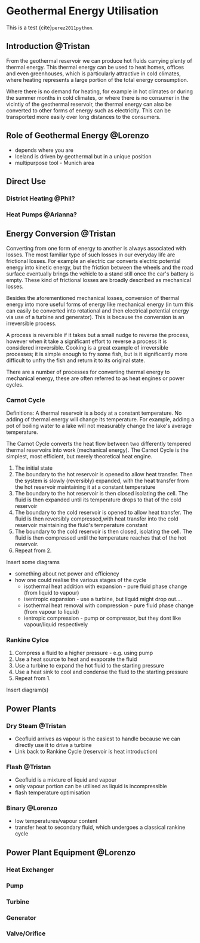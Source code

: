 # Geothermal Energy Utilisation

This is a test {cite}`perez2011python`.

## Introduction @Tristan
From the geothermal reservoir we can produce hot fluids carrying plenty of thermal energy. This thermal energy can be
used to heat homes, offices and even greenhouses, which is particularly attractive in cold climates, where heating 
represents a large portion of the total energy consumption.

Where there is no demand for heating, for example in hot climates or during the summer months in cold climates, or
where there is no consumer in the vicintiy of the geothermal reservoir, the thermal energy can also be converted to
other forms of energy such as electricity. This can be transported more easily over long distances to the consumers.

## Role of Geothermal Energy @Lorenzo
* depends where you are
* Iceland is driven by geothermal but in a unique position
* multipurpose tool - Munich area 

## Direct Use

### District Heating @Phil?

### Heat Pumps @Arianna?

## Energy Conversion @Tristan
Converting from one form of energy to another is always associated with losses. The most familiar type of such losses 
in our everyday life are frictional losses. For example an electric car converts electric potential energy into kinetic 
energy, but the friction between the wheels and the road surface eventually brings the vehicle to a stand still once 
the car's battery is empty. These kind of frictional losses are broadly described as mechanical losses.

Besides the aforementioned mechanical losses, conversion of thermal energy into more useful forms of energy like 
mechanical energy (in turn this can easily be converted into rotational and then electrical potential energy via use of
a turbine and generator). This is because the conversion is an irreversible process.

A process is reversible if it takes but a small nudge to reverse the process, however when it take a significant effort 
to reverse a process it is considered irreversible. Cooking is a great example of irreversible processes; it is simple 
enough to fry some fish, but is it significantly more difficult to unfry the fish and return it to its original state.

There are a number of processes for converting thermal energy to mechanical energy, these are often referred to as heat
engines or power cycles.

### Carnot Cycle

Definitions:
A thermal reservoir is a body at a constant temperature. No adding of thermal energy will change its temperature. For 
example, adding a pot of boiling water to a lake will not measurably change the lake's average temperature.

The Carnot Cycle converts the heat flow between two differently tempered thermal reservoirs into work (mechanical energy).
The Carnot Cycle is the simplest, most efficient, but merely theoretical heat engine.

1. The initial state
2. The boundary to the hot reservoir is opened to allow heat transfer. Then the system is slowly (reversibly) expanded,
with the heat transfer from the hot reservoir maintaining it at a constant temperature
3. The boundary to the hot reservoir is then closed isolating the cell. The fluid is then expanded until its temperature
drops to that of the cold reservoir
4. The boundary to the cold reservoir is opened to allow heat transfer. The fluid is then reversibly compressed,with
heat transfer into the cold reservoir maintaining the fluid's temperature constant
5. The boundary to the cold reservoir is then closed, isolating the cell. The fluid is then compressed until the 
temperature reaches that of the hot reservoir.
6. Repeat from 2.

Insert some diagrams

* something about net power and efficiency
* how one could realise the various stages of the cycle
  * isothermal heat addition with expansion - pure fluid phase change (from liquid to vapour)
  * isentropic expansion - use a turbine, but liquid might drop out....
  * isothermal heat removal with compression - pure fluid phase change (from vapour to liquid)
  * ientropic compression - pump or compressor, but they dont like vapour/liquid respectively

### Rankine Cylce
1. Compress a fluid to a higher pressure - e.g. using pump
2. Use a heat source to heat and evaporate the fluid
3. Use a turbine to expand the hot fluid to the starting pressure
4. Use a heat sink to cool and condense the fluid to the starting pressure
5. Repeat from 1.

Insert diagram(s)

## Power Plants

### Dry Steam @Tristan
* Geofluid arrives as vapour is the easiest to handle because we can directly use it to drive a turbine
* Link back to Rankine Cycle (reservoir is heat introduction)

### Flash @Tristan
* Geofluid is a mixture of liquid and vapour
* only vapour portion can be utilised as liquid is incompressible
* flash temperature optimisation

### Binary @Lorenzo
* low temperatures/vapour content
* transfer heat to secondary fluid, which undergoes a classical rankine cycle

## Power Plant Equipment @Lorenzo

### Heat Exchanger

### Pump

### Turbine

### Generator

### Valve/Orifice